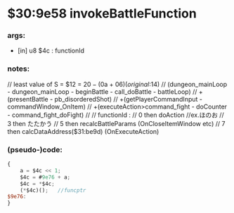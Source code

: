 ﻿
# $30:9e58 invokeBattleFunction



### args:
+ [in] u8 $4c : functionId

### notes:
//	least value of S = $12 = $20 - ($0a + $06) (original:$14)
//		(dungeon_mainLoop - dungeon_mainLoop - beginBattle - call_doBattle - battleLoop)
//			+(presentBattle - pb_disorderedShot)
//			+(getPlayerCommandInput - commandWindow_OnItem)
//			+(executeAction>command_fight - doCounter - command_fight_doFight)
//
//	functionId : 
//		0 then doAction //ex.ほのお
//		3 then たたかう
//		5 then recalcBattleParams (OnCloseItemWindow etc)
//		7 then calcDataAddress($31:be9d) (OnExecuteAction)

### (pseudo-)code:
```js
{
	a = $4c << 1;
	$4c = #9e76 + a;
	$4c = *$4c;
	(*$4c)();	//funcptr
$9e76:
}
```






